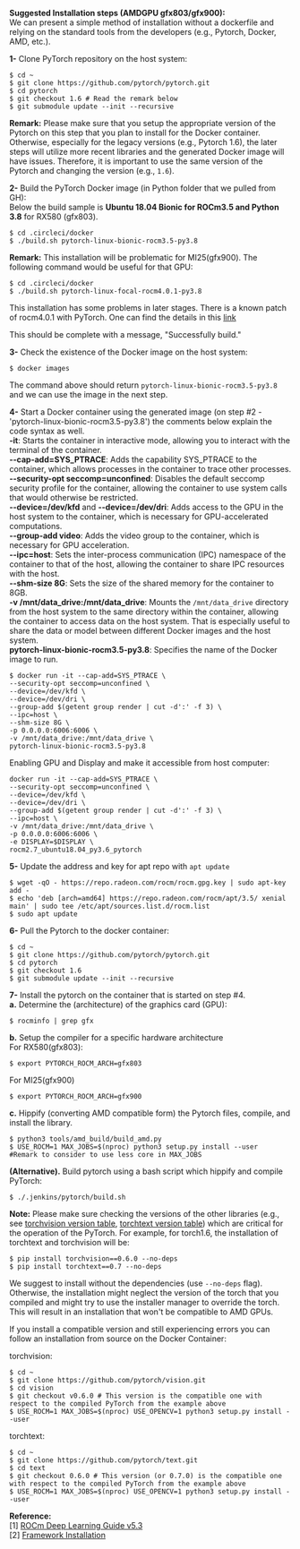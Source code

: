 **Suggested Installation steps (AMDGPU gfx803/gfx900):**  
We can present a simple method of installation without a dockerfile and relying on the standard tools from the developers (e.g., Pytorch, Docker, AMD, etc.).  

**1-** Clone PyTorch repository on the host system:  
```
$ cd ~  
$ git clone https://github.com/pytorch/pytorch.git  
$ cd pytorch  
$ git checkout 1.6 # Read the remark below
$ git submodule update --init --recursive
```
__Remark:__ Please make sure that you setup the appropriate version of the Pytorch on this step that you plan to install for the Docker container. Otherwise, especially for the legacy versions (e.g., Pytorch 1.6), the later steps will utilize more recent libraries and the generated Docker image will have issues. Therefore, it is important to use the same version of the Pytorch and changing the version (e.g., `1.6`). 


**2-** Build the PyTorch Docker image (in Python folder that we pulled from GH):  
Below the build sample is __Ubuntu 18.04 Bionic for ROCm3.5 and Python 3.8__ for RX580 (gfx803).  
```
$ cd .circleci/docker
$ ./build.sh pytorch-linux-bionic-rocm3.5-py3.8
```
__Remark:__ This installation will be problematic for MI25(gfx900). The following command would be useful for that GPU:
```
$ cd .circleci/docker
$ ./build.sh pytorch-linux-focal-rocm4.0.1-py3.8
```
This installation has some problems in later stages. There is a known patch of rocm4.0.1 with PyTorch. One can find the details in this [link](https://github.com/pytorch/pytorch/commit/51526332583ceaebdeef697322a9a8b2b20427f3)

This should be complete with a message, "Successfully build."  

**3-** Check the existence of the Docker image on the host system:  
```
$ docker images
```
The command above should return `pytorch-linux-bionic-rocm3.5-py3.8` and we can use the image in the next step.

**4-** Start a Docker container using the generated image (on step #2 - 'pytorch-linux-bionic-rocm3.5-py3.8') the comments below explain the code syntax as well.  
**-it**: Starts the container in interactive mode, allowing you to interact with the terminal of the container.  
**--cap-add=SYS_PTRACE**: Adds the capability SYS_PTRACE to the container, which allows processes in the container to trace other processes.  
**--security-opt seccomp=unconfined**: Disables the default seccomp security profile for the container, allowing the container to use system calls that would otherwise be restricted.  
**--device=/dev/kfd** and **--device=/dev/dri**: Adds access to the GPU in the host system to the container, which is necessary for GPU-accelerated computations.  
**--group-add video**: Adds the video group to the container, which is necessary for GPU acceleration.  
**--ipc=host**: Sets the inter-process communication (IPC) namespace of the container to that of the host, allowing the container to share IPC resources with the host.  
**--shm-size 8G**: Sets the size of the shared memory for the container to 8GB.  
**-v /mnt/data_drive:/mnt/data_drive**: Mounts the `/mnt/data_drive` directory from the host system to the same directory within the container, allowing the container to access data on the host system. That is especially useful to share the data or model between different Docker images and the host system.  
**pytorch-linux-bionic-rocm3.5-py3.8**: Specifies the name of the Docker image to run.  

```
$ docker run -it --cap-add=SYS_PTRACE \
--security-opt seccomp=unconfined \
--device=/dev/kfd \
--device=/dev/dri \
--group-add $(getent group render | cut -d':' -f 3) \
--ipc=host \
--shm-size 8G \
-p 0.0.0.0:6006:6006 \
-v /mnt/data_drive:/mnt/data_drive \
pytorch-linux-bionic-rocm3.5-py3.8
```
Enabling GPU and Display and make it accessible from host computer:  
```
docker run -it --cap-add=SYS_PTRACE \
--security-opt seccomp=unconfined \
--device=/dev/kfd \  
--device=/dev/dri \
--group-add $(getent group render | cut -d':' -f 3) \
--ipc=host \
-v /mnt/data_drive:/mnt/data_drive \
-p 0.0.0.0:6006:6006 \
-e DISPLAY=$DISPLAY \
rocm2.7_ubuntu18.04_py3.6_pytorch
```

**5-** Update the address and key for apt repo with `apt update`
```
$ wget -qO - https://repo.radeon.com/rocm/rocm.gpg.key | sudo apt-key add -
$ echo 'deb [arch=amd64] https://repo.radeon.com/rocm/apt/3.5/ xenial main' | sudo tee /etc/apt/sources.list.d/rocm.list
$ sudo apt update
```

**6-** Pull the Pytorch to the docker container:
```
$ cd ~  
$ git clone https://github.com/pytorch/pytorch.git  
$ cd pytorch  
$ git checkout 1.6
$ git submodule update --init --recursive
```

**7-** Install the pytorch on the container that is started on step #4.  
**a.** Determine the <uarch> (architecture) of the graphics card (GPU):
```
$ rocminfo | grep gfx
```

**b.** Setup the compiler for a specific hardware architecture  
For RX580(gfx803):
```
$ export PYTORCH_ROCM_ARCH=gfx803
```
For MI25(gfx900)  
```
$ export PYTORCH_ROCM_ARCH=gfx900
```

**c.**  Hippify (converting AMD compatible form) the Pytorch files, compile, and install the library.
```
$ python3 tools/amd_build/build_amd.py
$ USE_ROCM=1 MAX_JOBS=$(nproc) python3 setup.py install --user  #Remark to consider to use less core in MAX_JOBS
```

**(Alternative).** Build pytorch using a bash script which hippify and compile PyTorch:  
```
$ ./.jenkins/pytorch/build.sh
```

__Note:__ Please make sure checking the versions of the other libraries (e.g., see [torchvision version table](https://pypi.org/project/torchvision/), [torchtext version table](https://pypi.org/project/torchtext/)) which are critical for the operation of the PyTorch. For example, for torch1.6, the installation of torchtext and torchvision will be:  

```
$ pip install torchvision==0.6.0 --no-deps
$ pip install torchtext==0.7 --no-deps
```

We suggest to install without the dependencies (use `--no-deps` flag). Otherwise, the installation might neglect the version of the torch that you compiled and might try to use the installer manager to override the torch. This will result in an installation that won't be compatible to AMD GPUs.

If you install a compatible version and still experiencing errors you can follow an installation from source on the Docker Container:  

torchvision:
```
$ cd ~
$ git clone https://github.com/pytorch/vision.git
$ cd vision
$ git checkout v0.6.0 # This version is the compatible one with respect to the compiled PyTorch from the example above
$ USE_ROCM=1 MAX_JOBS=$(nproc) USE_OPENCV=1 python3 setup.py install --user
```

torchtext:
```
$ cd ~
$ git clone https://github.com/pytorch/text.git
$ cd text
$ git checkout 0.6.0 # This version (or 0.7.0) is the compatible one with respect to the compiled PyTorch from the example above
$ USE_ROCM=1 MAX_JOBS=$(nproc) USE_OPENCV=1 python3 setup.py install --user
```

**Reference:**  
[1] [ROCm Deep Learning Guide v5.3](https://hub.docker.com/r/rocm/pytorch)  
[2] [Framework Installation](https://docs.amd.com/bundle/ROCm-Deep-Learning-Guide-v5.3/page/Frameworks_Installation.html)
